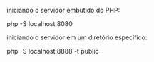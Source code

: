 iniciando o servidor embutido do PHP:

php -S localhost:8080

iniciando o servidor em um diretório específico:

php -S localhost:8888 -t public
